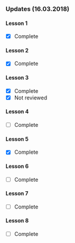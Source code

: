 ### Updates (16.03.2018)

#### Lesson 1
* [x] Complete

#### Lesson 2
* [x] Complete

#### Lesson 3
* [x] Complete
* [x] Not reviewed 

#### Lesson 4
* [ ] Complete

#### Lesson 5
* [x] Complete

#### Lesson 6
* [ ] Complete

#### Lesson 7
* [ ] Complete

#### Lesson 8
* [ ] Complete

